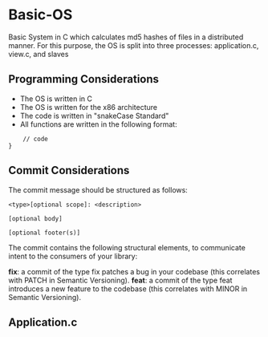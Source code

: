 # Basic-OS
Basic System in C which calculates md5 hashes of files in a distributed manner.
For this purpose, the OS is split into three processes: application.c, view.c, and slaves

## Programming Considerations
* The OS is written in C
* The OS is written for the x86 architecture
* The code is written in "snakeCase Standard"
* All functions are written in the following format:
``` returnType functionName (argumentType argumentName) {
    // code
} 
```

## Commit Considerations
The commit message should be structured as follows:
```
<type>[optional scope]: <description>

[optional body]

[optional footer(s)]
```
The commit contains the following structural elements, to communicate intent to the consumers of your library:

__fix__: a commit of the type fix patches a bug in your codebase (this correlates with PATCH in Semantic Versioning).
__feat__: a commit of the type feat introduces a new feature to the codebase (this correlates with MINOR in Semantic Versioning).

## Application.c
